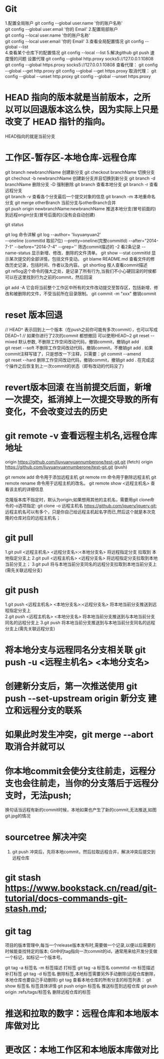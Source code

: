 # Git 
1.配置全局账户 
  git config --global user.name '你的账户名称'  
  git config --global user.email '你的 Email'
2.配置局部账户  
  git config --local user.name '你的账户名称'  
  git config --local user.email '你的 Email'
3.查看全局配置情况 
  git config --global --list  
4.查看某个仓库下的配置情况
  git config --local --list
5.解决github git push 速度慢的问题 设置代理
  git config --global http.proxy socks5://127.0.0.1:10808
  git config --global https.proxy socks5://127.0.0.1:10808
查看代理：
git config --global --get http.proxy
git config --global --get https.proxy
取消代理：
git config --global --unset http.proxy
git config --global --unset https.proxy

# HEAD 指向的版本就是当前版本，之所以可以回退版本这么快，因为实际上只是改变了 HEAD 指针的指向。
  HEAD指向的就是当前分支

# 工作区-暂存区-本地仓库-远程仓库
  git branch newbranchName 创建新分支    git checkout branchName  切换分支       
  git chechout -b newbranchName  创建新分支并且切换到新分支
  git branch -d  branchName   删除分支  -D 强制删除
  git branch       查看本地分支
  git branch -r    查看远程分支          
  git branch -v    查看各个分支最后一个提交对象的信息
  git branch -m <oldbranch-name><newbranch-name> 本地重命名分支
  git merge otherBranch  当前分支与otherBranch合并   
  git push origin newbranchName:newbranchName 推送本地分支(冒号前面的)到远程origin分支(冒号后面的)(没有会自动创建)




  git status  

  git log 命令详解
  git log  --author= 'liuyuanyuan2'  
            --oneline (commitId 取前7位)
            --pretty=oneline(完整commitId)
            --after="2014-7-1" --before="2014-7-4"
            --grep='' 筛选commit描述的
            -2 看2条记录
            --name-status	 显示新增、修改、删除的文件清单。
  git show --stat  commitId  显示某次提交的全部详情，包括文件变动。
  git blame README.md        查看文件的修改历史记录，包括时间、作者以及内容。
  git shortlog  按人查看commit描述                      
  git reflog这个命令的强大之处，是记录了所有行为,当我们不小心硬回滚的时侯都可以在这里找到行为之前的commit，然后回滚  
  

  git add -A 它会将当前整个工作区中所有的文件改动提交至暂存区，包括新增、修改和被删除的文件，不受当前所在目录限制。
  git commit -m "xxx"
  撤销commit 
# reset 版本回退
  // HEAD^ 表示回到上一个版本（在push之前你可能有多次commit），也可以写成DEAD~1
  // 如果你进行了2次的commit 都想撤回  可以使用HEAD~2
  git reset --mixed 默认参数, 不删除工作空间改动代码，撤销commit，撤销git add                
  git reset --soft  不删除工作空间改动代码，撤销commit，不撤销git add .
                     如果commit注释写错了，只是想改一下注释，只需要：git commit --amend  
  git reset --hard  删除工作空间改动代码，撤销commit，撤销git add . 
                    在完成这个操作之后恢复到上一次commit的状态（即有改动的代码没了)

#  revert版本回滚 在当前提交后面，新增一次提交，抵消掉上一次提交导致的所有变化，不会改变过去的历史

  
# git remote -v 查看远程主机名,远程仓库地址
  origin  https://github.com/liuyuanyuannumberone/test-git.git (fetch)
  origin  https://github.com/liuyuanyuannumberone/test-git.git (push)

  git remote add                 命令用于添加远程主机
  git remote rm                  命令用于删除远程主机
  git remote rename              命令用于远程主机的改名。
  git remote show <远程主机名>    查看该主机的详细信息

  
  克隆版本库不指定时，默认为origin;如果想用其他的主机名，需要用git clone命令的-o选项指定:
  git clone -o 远程主机名 https://github.com/jquery/jquery.git;
  远程主机名可以有多个，只是你自己给远程主机起名字而已,然后这个就是本次克隆的仓库对应的远程主机名；
  
# git pull 
  1.git pull <远程主机名> <远程分支名>:<本地分支名>  将远程指定分支 拉取到 本地指定分支上
  2.git pull <远程主机名> <远程分支名>   将远程指定分支拉取到本地当前分支上；
  3.git pull            将与本地当前分支同名的远程分支拉取到本地当前分支上(需先关联远程分支)
# git push
  1.git push <远程主机名>  <本地分支名>:<远程分支名> 将本地当前分支推送到远程指定分支上  
  2.git push <远程主机名>  <本地分支名>  将本地当前分支推送到与本地当前分支同名的远程分支上
  3.git push                将本地当前分支推送到与本地当前分支同名的远程分支上(需先关联远程分支)
# 将本地分支与远程同名分支相关联  git push -u  <远程主机名>  <本地分支名>
# 创建新分支后，第一次推送使用 git push --set-upstream origin 新分支  建立和远程分支的联系


# 如果此时发生冲突，git merge --abort 取消合并就可以 
# 你本地commit会使分支往前走，远程分支也会往前走，当你的分支落后于远程分支时，无法push;
  换句话当远程有新的commit时候，本地如果也产生了新的commit,无法推送,如图git.jpg的情况
# sourcetree 解决冲突
  1. git push 冲突后，先将本地commit，然后拉取远程合并，解决冲突后提交到远程仓库



# git stash  https://www.bookstack.cn/read/git-tutorial/docs-commands-git-stash.md;



# git tag
项目的版本管理中,每当一个release版本发布时,需要做一个记录,以便以后需要的时候能查找特定的版本;
Git中的tag指向一次commit的id，通常用来给开发分支做一个标记，如标记一个版本号。

git tag -a 标签名 -m 标签描述           打标签
git tag -a 标签名 commitid -m 标签描述  补打标签 
git tag -d 标签名                 删除标签,本地标签需要另外手动删除(远程仓库删除，本地仓库也要自己手动删除)
git tag                        查看本地仓库的所有分支的标签列表：
git show 标签名                 标签具体详情
git push origin 标签名               推送标签到远程仓库
git push origin :refs/tags/标签名    删除远程仓库的标签


# 推送和拉取的数字：远程仓库和本地版本库做对比
# 更改区：本地工作区和本地版本库做对比 
